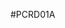 <!--- Created:2017-01-02T13:57:00.821657: ---> 
<!--- Author:Mlab: ---> 
<!--- AuthorEmail:email@mlab.cz: ---> 
<!--- Tags:None: ---> 
<!--- Ust:escription.en]


[InfoShortDescription.cs]


[InfoLongDescription.en]


[InfoLongDescription.cs]

[End: ---> 
<!--- Name:PCRD01A: --->
#PCRD01A 
<!--- LongName --->

<!--- ELongName ---> 

<!--- Lead --->

<!--- ELead ---> 


​
​
<!--- Description --->
<!--- EDescription --->
<!--- Content --->
<!--- EContent --->
            